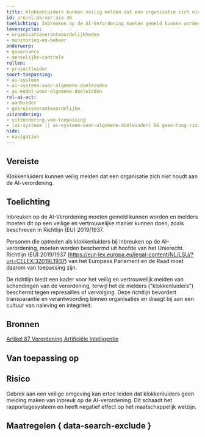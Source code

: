 ```yaml
---
title: Klokkenluiders kunnen veilig melden dat een organisatie zich niet houdt aan de AI-verordening.
id: urn:nl:ak:ver:aia-36
toelichting: Inbreuken op de AI-Verordening moeten gemeld kunnen worden en melders moeten dit op een veilige en vertrouwelijke manier kunnen doen, zoals beschreven in Richtlijn (EU) 2019/1937. 
levenscyclus:
- organisatieverantwoordelijkheden
- monitoring-en-beheer
onderwerp:
- governance
- menselijke-controle
rollen:
- projectleider
soort-toepassing:
- ai-systeem
- ai-systeem-voor-algemene-doeleinden
- ai-model-voor-algemene-doeleinden
rol-ai-act:
- aanbieder
- gebruiksverantwoordelijke
uitzondering: 
- uitzondering-van-toepassing
- (ai-systeem || ai-systeem-voor-algemene-doeleinden) && geen-hoog-risico && geen-transparantieverplichting && open-source
hide:
- navigation
---
```


<!-- tags -->
## Vereiste
Klokkenluiders kunnen veilig melden dat een organisatie zich niet houdt aan de AI-verordening.

## Toelichting
Inbreuken op de AI-Verordening moeten gemeld kunnen worden en melders moeten dit op een veilige en vertrouwelijke manier kunnen doen, zoals beschreven in Richtlijn (EU) 2019/1937.

Personen die optreden als klokkenluiders bij inbreuken op de AI-verordening, moeten worden beschermd uit hoofde van het Unierecht. Richtlijn (EU) 2019/1937 (https://eur-lex.europa.eu/legal-content/NL/LSU/?uri=CELEX:32019L1937) van het Europees Parlement en de Raad moet daarom van toepassing zijn.

De richtlijn biedt een kader voor het veilig en vertrouwelijk melden van schendingen van de verordening, terwijl het de melders ("klokkenluiders") beschermt tegen represailles of vervolging. Deze richtlijn bevordert transparantie en verantwoording binnen organisaties en draagt bij aan een cultuur van naleving en integriteit.

## Bronnen
[Artikel 87 Verordening Artificiële Intelligentie](https://eur-lex.europa.eu/legal-content/NL/TXT/HTML/?uri=OJ:L_202401689#d1e7782-1-1)

## Van toepassing op 
<!-- tags-ai-act -->

## Risico

Gebrek aan een veilige omgeving kan ertoe leiden dat klokkenluiders geen melding maken van inbreuk op de AI-verordening. Dit schaadt het rapportagesysteem en heeft negatief effect op het maatschappelijk welzijn.

## Maatregelen { data-search-exclude }

<!-- list_maatregelen vereiste/aia-36-melding-inbreuk-op-ai-verordening no-search no-onderwerp no-rol no-levenscyclus -->
